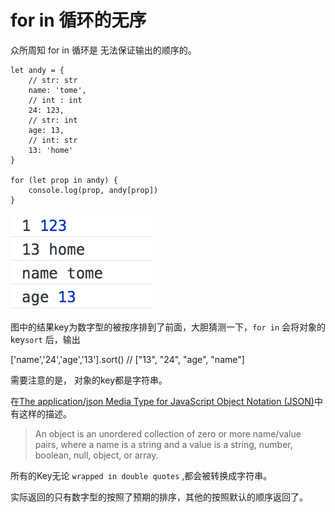 # for in 循环的无序

众所周知 for in 循环是 无法保证输出的顺序的。

    let andy = {
        // str: str
        name: 'tome',
        // int : int
        24: 123,
        // str: int
        age: 13,
        // int: str
        13: 'home'
    }

    for (let prop in andy) {
        console.log(prop, andy[prop])
    }

![img](../img/2018061001.png)

图中的结果key为数字型的被按序排到了前面，大胆猜测一下，`for in` 会将对象的key`sort` 后，输出

['name','24','age','13'].sort()
// ["13", "24", "age", "name"]

需要注意的是， 对象的key都是字符串。

在[The application/json Media Type for JavaScript Object Notation (JSON)](https://tools.ietf.org/html/rfc4627)中有这样的描述。

>An object is an unordered collection of zero or more name/value pairs, where a name is a string and a value is a string, number, boolean, null, object, or array.

所有的Key无论 `wrapped in double quotes` ,都会被转换成字符串。

实际返回的只有数字型的按照了预期的排序，其他的按照默认的顺序返回了。



